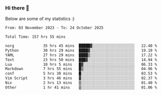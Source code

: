 ### Hi there 👋
Below are some of my statistics :)

<!--START_SECTION:waka-->

```txt
From: 03 November 2023 - To: 24 October 2025

Total Time: 157 hrs 55 mins

norg             35 hrs 45 mins  █████▓░░░░░░░░░░░░░░░░░░░   22.40 %
Python           30 hrs 29 mins  ████▓░░░░░░░░░░░░░░░░░░░░   19.10 %
YAML             27 hrs 29 mins  ████▒░░░░░░░░░░░░░░░░░░░░   17.22 %
Text             23 hrs 50 mins  ███▓░░░░░░░░░░░░░░░░░░░░░   14.94 %
Lua              10 hrs 5 mins   █▓░░░░░░░░░░░░░░░░░░░░░░░   06.33 %
Markdown         7 hrs 55 mins   █▒░░░░░░░░░░░░░░░░░░░░░░░   04.96 %
conf             5 hrs 38 mins   █░░░░░░░░░░░░░░░░░░░░░░░░   03.53 %
Vim Script       3 hrs 46 mins   ▓░░░░░░░░░░░░░░░░░░░░░░░░   02.37 %
Nix              2 hrs 13 mins   ▒░░░░░░░░░░░░░░░░░░░░░░░░   01.40 %
Other            1 hr 41 mins    ▒░░░░░░░░░░░░░░░░░░░░░░░░   01.06 %
```

<!--END_SECTION:waka-->

<!--
**KlapenHz/KlapenHz** is a ✨ _special_ ✨ repository because its `README.md` (this file) appears on your GitHub profile.

Here are some ideas to get you started:

- 🔭 I’m currently working on ...
- 🌱 I’m currently learning ...
- 👯 I’m looking to collaborate on ...
- 🤔 I’m looking for help with ...
- 💬 Ask me about ...
- 📫 How to reach me: ...
- 😄 Pronouns: ...
- ⚡ Fun fact: ...
-->
